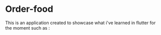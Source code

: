 # Order-food
This is an application created to showcase what i've learned in flutter for the moment such as :

